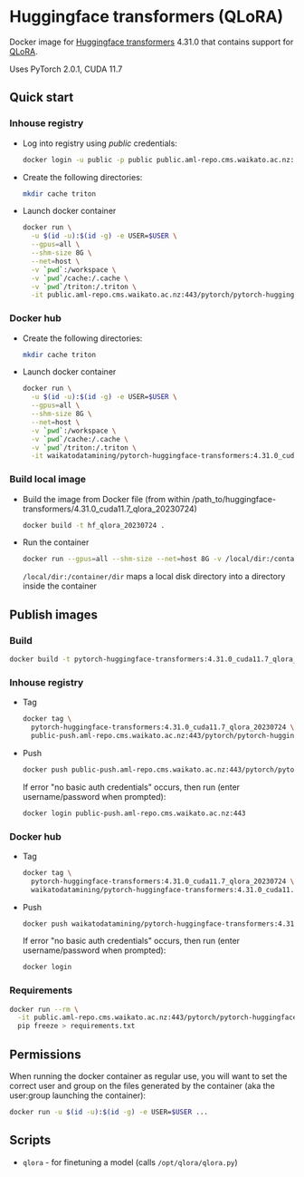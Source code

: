 # Huggingface transformers (QLoRA)

Docker image for [Huggingface transformers](https://github.com/huggingface/transformers) 4.31.0
that contains support for [QLoRA](https://github.com/artidoro/qlora).

Uses PyTorch 2.0.1, CUDA 11.7

## Quick start

### Inhouse registry

* Log into registry using *public* credentials:

  ```bash
  docker login -u public -p public public.aml-repo.cms.waikato.ac.nz:443 
  ```

* Create the following directories:

  ```bash
  mkdir cache triton
  ```

* Launch docker container

  ```bash
  docker run \
    -u $(id -u):$(id -g) -e USER=$USER \
    --gpus=all \
    --shm-size 8G \
    --net=host \
    -v `pwd`:/workspace \
    -v `pwd`/cache:/.cache \
    -v `pwd`/triton:/.triton \
    -it public.aml-repo.cms.waikato.ac.nz:443/pytorch/pytorch-huggingface-transformers:4.31.0_cuda11.7_qlora_20230724
  ```

### Docker hub
  
* Create the following directories:

  ```bash
  mkdir cache triton
  ```

* Launch docker container

  ```bash
  docker run \
    -u $(id -u):$(id -g) -e USER=$USER \
    --gpus=all \
    --shm-size 8G \
    --net=host \
    -v `pwd`:/workspace \
    -v `pwd`/cache:/.cache \
    -v `pwd`/triton:/.triton \
    -it waikatodatamining/pytorch-huggingface-transformers:4.31.0_cuda11.7_qlora_20230724
  ```

### Build local image

* Build the image from Docker file (from within /path_to/huggingface-transformers/4.31.0_cuda11.7_qlora_20230724)

  ```bash
  docker build -t hf_qlora_20230724 .
  ```
  
* Run the container

  ```bash
  docker run --gpus=all --shm-size --net=host 8G -v /local/dir:/container/dir -it hf_qlora_20230724
  ```
  `/local/dir:/container/dir` maps a local disk directory into a directory inside the container


## Publish images

### Build

```bash
docker build -t pytorch-huggingface-transformers:4.31.0_cuda11.7_qlora_20230724 .
```

### Inhouse registry  
  
* Tag

  ```bash
  docker tag \
    pytorch-huggingface-transformers:4.31.0_cuda11.7_qlora_20230724 \
    public-push.aml-repo.cms.waikato.ac.nz:443/pytorch/pytorch-huggingface-transformers:4.31.0_cuda11.7_qlora_20230724
  ```
  
* Push

  ```bash
  docker push public-push.aml-repo.cms.waikato.ac.nz:443/pytorch/pytorch-huggingface-transformers:4.31.0_cuda11.7_qlora_20230724
  ```
  If error "no basic auth credentials" occurs, then run (enter username/password when prompted):
  
  ```bash
  docker login public-push.aml-repo.cms.waikato.ac.nz:443
  ```

### Docker hub  
  
* Tag

  ```bash
  docker tag \
    pytorch-huggingface-transformers:4.31.0_cuda11.7_qlora_20230724 \
    waikatodatamining/pytorch-huggingface-transformers:4.31.0_cuda11.7_qlora_20230724
  ```
  
* Push

  ```bash
  docker push waikatodatamining/pytorch-huggingface-transformers:4.31.0_cuda11.7_qlora_20230724
  ```
  If error "no basic auth credentials" occurs, then run (enter username/password when prompted):
  
  ```bash
  docker login
  ```


### Requirements

```bash
docker run --rm \
  -it public.aml-repo.cms.waikato.ac.nz:443/pytorch/pytorch-huggingface-transformers:4.31.0_cuda11.7_qlora_20230724 \
  pip freeze > requirements.txt
```


## Permissions

When running the docker container as regular use, you will want to set the correct
user and group on the files generated by the container (aka the user:group launching
the container):

```bash
docker run -u $(id -u):$(id -g) -e USER=$USER ...
```

## Scripts

* `qlora` - for finetuning a model (calls `/opt/qlora/qlora.py`)
